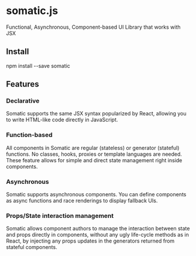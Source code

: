 # somatic.js
Functional, Asynchronous, Component-based UI Library that works with JSX

## Install
npm install --save somatic

## Features
### Declarative
Somatic supports the same JSX syntax popularized by React, allowing you to write HTML-like code directly in JavaScript.

### Function-based
All components in Somatic are regular (stateless) or generator (stateful) functions. No classes, hooks, proxies or template languages are needed. These feature allows for simple and direct state management right inside components. 

### Asynchronous
Somatic supports asynchronous components. You can define components as async functions and race renderings to display fallback UIs.

### Props/State interaction management
Somatic allows component authors to manage the interaction between state and props directly in components, without any ugly life-cycle methods as in React, by injecting any props updates in the generators returned from stateful components.

